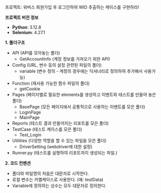 프로젝트: 위버스 회원가입 후 로그인하여 WID 추출하는 케이스를 구현하라!

**프로젝트 버전 정보**
- **Python**: 3.12.8
- **Selenium**: 4.27.1

**1. 폴더구조**
- API (API를 모아놓는 폴더)
  - GetAccountInfo (계정 정보를 가져오기 위한 API)
- Config (URL, 변수 등의 설정 관련된 파일의 폴더)
  -  variable (변수 정의 - 계정의 경우에는 딕셔너리로 정의하여 추가해서 사용가능)
- Function (재사용 가능한 함수 파일의 폴더)
  - getCookie
- Pages (페이지별로 필요한 elements를 생성하고 이벤트와 테스트를 만들어 놓은 폴더)
  - BasePage (모든 페이지에서 공통적으로 사용하는 이벤트를 모은 폴더)
  - LoginPage
  - MainPage
- Reports (테스트 결과 만들어지는 리포트를 모은 폴더)
- TestCase (테스트 케이스를 모은 폴더)
  - Test_Login 
- Utilities (다양한 역할을 할 수 있는 파일을 모은 폴더)
  - DriverSetting (webdriver에 대한 설정)
- Runner.py (테스트를 실행하여 리포트까지 생성되는 파일.)

**2. 코드 컨벤션**
- 폴더와 파일명의 처음은 대문자로 시작한다.
- 로컬 변수는 카멜케이스로 사용한다. (예: testData)
- Variable에 정의하는 상수는 모두 대문자로 정의한다.
